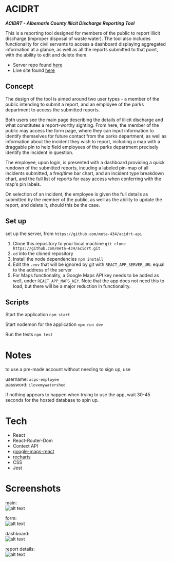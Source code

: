 # ACIDRT

**_ACIDRT - Albemarle County Illicit Discharge Reporting Tool_**

This is a reporting tool designed for members of the public to report illicit discharge (improper disposal
of waste water). The tool also includes functionality for civil servants to access
a dashboard displaying aggregated information at a glance, as well as all the reports
submitted to that point, with the ability to edit and delete them.

- Server repo found [here](https://github.com/meta-434/acidrt-api)
- Live site found [here](acidrt.alex-hapgood.info)

## Concept

The design of the tool is aimed around two user types - a member of the public intending to submit a report,
and an employee of the parks department to access the submitted reports.

Both users see the main page describing the details of illicit discharge and what constitutes a report-worthy
sighting. From here, the member of the public may access the form page, where they can input information to identify
themselves for future contact from the parks department, as well as information about the incident they wish to report,
including a map with a draggable pin to help field employees of the parks department precisely identify the incident in
question.

The employee, upon login, is presented with a dashboard providing a quick rundown of the submitted reports, incuding
a labeled pin-map of all incidents submitted, a freq/time bar chart, and an incident type breakdown chart, and the full
list of reports for easy access when conferring with the map's pin labels.

On selection of an incident, the employee is given the full details as submitted by the member of the public, as well
as the ability to update the report, and delete it, should this be the case.

## Set up

set up the server, from `https://github.com/meta-434/acidrt-api`

1. Clone this repository to your local machine `git clone https://github.com/meta-434/acidrt.git`
2. `cd` into the cloned repository
3. Install the node dependencies `npm install`
4. Edit the `.env` that will be ignored by git with `REACT_APP_SERVER_URL` equal to the address of the server
5. For Maps functionality, a Google Maps API key needs to be added as well, under `REACT_APP_MAPS_KEY`. Note that the
   app does not need this to load, but there will be a major reduction in functionality.

## Scripts

Start the application `npm start`

Start nodemon for the application `npm run dev`

Run the tests `npm test`

# Notes

to use a pre-made account without needing to sign up, use

username: `acps-employee`
<br />
password: `ilovemywatershed`

if nothing appears to happen when trying to use the app, wait 30-45 seconds for the hosted database to spin up.

# Tech

- React
- React-Router-Dom
- Context API
- [google-maps-react](https://www.npmjs.com/package/google-maps-react)
- [recharts](https://www.npmjs.com/package/recharts)
- CSS
- Jest

# Screenshots

main:
<br />
![alt text](src/images/main.png "main page")

form:
<br />
![alt text](src/images/form.png "form page")

dashboard:
<br />
![alt text](src/images/dashboard.png "dashboard page")

report details:
<br />
![alt text](src/images/report_details.png "Report Details page")
